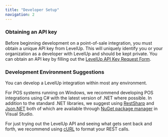 ```yaml
---
title: "Developer Setup"
navigation: 2
---
```

### Obtaining an API key

Before beginning development on a point-of-sale integration, you must obtain a unique API key from
LevelUp. This will uniquely identify you or your organization as a developer with LevelUp and should
be kept private. You can obtain an API key by filling out the [LevelUp API Key Request Form](/getting-started/sign-up/).

### Development Environment Suggestions

You can develop a LevelUp integration within most any environment.

For POS systems running on Windows, we recommend developing POS integrations using C# with the
latest version of .NET where possible. In addition to the standard .NET libraries, we suggest using
<a href="http://restsharp.org/" target="_blank">RestSharp</a> and <a
href="http://james.newtonking.com/projects/json-net.aspx" target="_blank">Json.NET</a> both of which
are available through <a href="http://www.nuget.org/" target="_blank">NuGet package manager</a> in
Visual Studio.

For just trying out the LevelUp API and seeing what gets sent back and forth, we recommend using <a
href="http://curl.haxx.se/" target="_blank">cURL</a> to format your REST calls.
